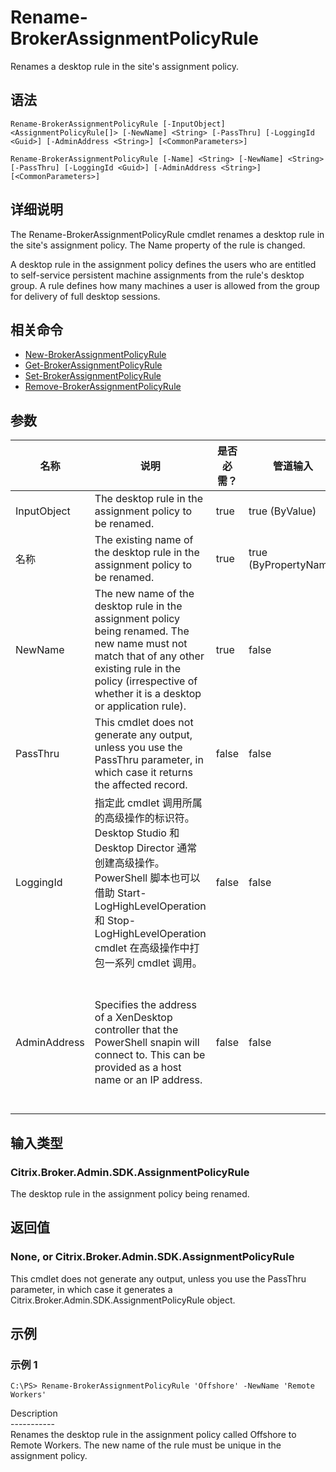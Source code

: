 # Rename-BrokerAssignmentPolicyRule

Renames a desktop rule in the site's assignment policy.

## 语法

    Rename-BrokerAssignmentPolicyRule [-InputObject] <AssignmentPolicyRule[]> [-NewName] <String> [-PassThru] [-LoggingId <Guid>] [-AdminAddress <String>] [<CommonParameters>]
    
    Rename-BrokerAssignmentPolicyRule [-Name] <String> [-NewName] <String> [-PassThru] [-LoggingId <Guid>] [-AdminAddress <String>] [<CommonParameters>]
    

## 详细说明

The Rename-BrokerAssignmentPolicyRule cmdlet renames a desktop rule in the site's assignment policy. The Name property of the rule is changed.

A desktop rule in the assignment policy defines the users who are entitled to self-service persistent machine assignments from the rule's desktop group. A rule defines how many machines a user is allowed from the group for delivery of full desktop sessions.

## 相关命令

- [New-BrokerAssignmentPolicyRule](New-BrokerAssignmentPolicyRule.html)
- [Get-BrokerAssignmentPolicyRule](Get-BrokerAssignmentPolicyRule.html)
- [Set-BrokerAssignmentPolicyRule](Set-BrokerAssignmentPolicyRule.html)
- [Remove-BrokerAssignmentPolicyRule](Remove-BrokerAssignmentPolicyRule.html)

## 参数

| 名称           | 说明                                                                                                                                                                                                                | 是否必需？ | 管道输入                  | 默认值                                                                                    |
| ------------ | ----------------------------------------------------------------------------------------------------------------------------------------------------------------------------------------------------------------- | ----- | --------------------- | -------------------------------------------------------------------------------------- |
| InputObject  | The desktop rule in the assignment policy to be renamed.                                                                                                                                                          | true  | true (ByValue)        |                                                                                        |
| 名称           | The existing name of the desktop rule in the assignment policy to be renamed.                                                                                                                                     | true  | true (ByPropertyName) |                                                                                        |
| NewName      | The new name of the desktop rule in the assignment policy being renamed. The new name must not match that of any other existing rule in the policy (irrespective of whether it is a desktop or application rule). | true  | false                 |                                                                                        |
| PassThru     | This cmdlet does not generate any output, unless you use the PassThru parameter, in which case it returns the affected record.                                                                                    | false | false                 | False                                                                                  |
| LoggingId    | 指定此 cmdlet 调用所属的高级操作的标识符。 Desktop Studio 和 Desktop Director 通常创建高级操作。 PowerShell 脚本也可以借助 Start-LogHighLevelOperation 和 Stop-LogHighLevelOperation cmdlet 在高级操作中打包一系列 cmdlet 调用。                                   | false | false                 |                                                                                        |
| AdminAddress | Specifies the address of a XenDesktop controller that the PowerShell snapin will connect to. This can be provided as a host name or an IP address.                                                                | false | false                 | Localhost. Once a value is provided by any cmdlet, this value will become the default. |

## 输入类型

### Citrix.Broker.Admin.SDK.AssignmentPolicyRule

The desktop rule in the assignment policy being renamed.

## 返回值

### None, or Citrix.Broker.Admin.SDK.AssignmentPolicyRule

This cmdlet does not generate any output, unless you use the PassThru parameter, in which case it generates a Citrix.Broker.Admin.SDK.AssignmentPolicyRule object.

## 示例

### 示例 1

    C:\PS> Rename-BrokerAssignmentPolicyRule 'Offshore' -NewName 'Remote Workers'
    

Description  
\---\---\-----  
Renames the desktop rule in the assignment policy called Offshore to Remote Workers. The new name of the rule must be unique in the assignment policy.
